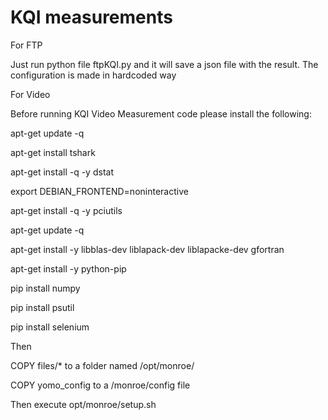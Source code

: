 # KQI measurements
For FTP

Just run python file ftpKQI.py and it will save a json file with the result.
The configuration is made in hardcoded way


For Video

Before running KQI Video Measurement code please install the following:

apt-get update -q

apt-get install tshark

apt-get install -q -y dstat

export DEBIAN_FRONTEND=noninteractive

apt-get install -q -y pciutils

apt-get update -q

apt-get install -y libblas-dev liblapack-dev liblapacke-dev gfortran

apt-get install -y python-pip

pip install numpy

pip install psutil

pip install selenium


Then

COPY files/* to a folder named /opt/monroe/

COPY yomo_config to a /monroe/config file


Then execute opt/monroe/setup.sh
